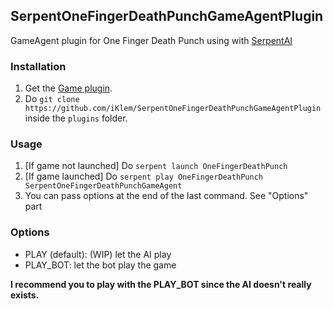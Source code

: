 ## SerpentOneFingerDeathPunchGameAgentPlugin

GameAgent plugin for One Finger Death Punch using with [SerpentAI](https://github.com/SerpentAI/SerpentAI)

### Installation
1. Get the [Game plugin](https://github.com/iKlem/SerpentOneFingerDeathPunchGamePlugin).
2. Do `git clone https://github.com/iKlem/SerpentOneFingerDeathPunchGameAgentPlugin` inside the `plugins` folder.

### Usage
1. [If game not launched] Do `serpent launch OneFingerDeathPunch`
2. [If game launched] Do `serpent play OneFingerDeathPunch SerpentOneFingerDeathPunchGameAgent`
3. You can pass options at the end of the last command. See "Options" part

### Options
- PLAY (default): (WIP) let the AI play
- PLAY_BOT: let the bot play the game

**I recommend you to play with the PLAY_BOT since the AI doesn't really exists.**
